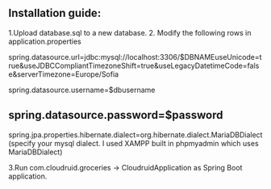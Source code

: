Installation guide:
-------------------------------------------------------------
1.Upload database.sql to a new database.
2. Modify the following rows in application.properties

spring.datasource.url=jdbc:mysql://localhost:3306/$DBNAMEuseUnicode=true&useJDBCCompliantTimezoneShift=true&useLegacyDatetimeCode=false&serverTimezone=Europe/Sofia

spring.datasource.username=$dbusername

spring.datasource.password=$password
--------------------------------------------------------------
spring.jpa.properties.hibernate.dialect=org.hibernate.dialect.MariaDBDialect (specify your mysql dialect. I used XAMPP built in phpmyadmin which uses MariaDBDialect)

3.Run com.cloudruid.groceries -> CloudruidApplication as Spring Boot application.
